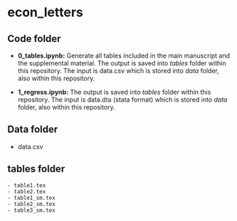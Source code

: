 # econ_letters

## Code folder

- **0_tables.ipynb:** Generate all tables included in the main manuscript and  the supplemental material. The output is saved into *tables* folder within this repository. The input is data.csv which is stored into *data* folder, also within this repository.
  
- **1_regress.ipynb:**  The output is saved into *tables* folder within this repository. The input is data.dta (stata format) which is stored into *data* folder, also within this repository.

## Data folder

- data.csv


## tables folder
    - table1.tex
    - table2.tex 
    - table1_sm.tex
    - table2_sm.tex
    - table3_sm.tex